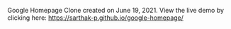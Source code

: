 Google Homepage Clone created on June 19, 2021. View the live demo by clicking here: https://sarthak-p.github.io/google-homepage/ 
